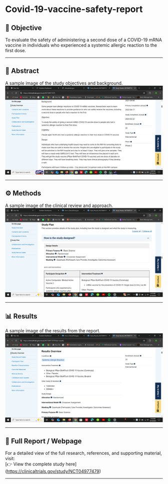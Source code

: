 # Covid-19-vaccine-safety-report

## 📌 Objective
To evaluate the safety of administering a second dose of a COVID-19 mRNA vaccine in individuals who experienced a systemic allergic reaction to the first dose.

---

## 📖 Abstract
A sample image of the study objectives and background.  
![Abstract Screenshot](Figure/abstract.png)

---

## ⚙️ Methods
A sample image of the clinical review and approach.  
![Methods Screenshot](Figure/methods.png)

---

## 📊 Results
A sample image of the results from the report.  
![Results Screenshot](Figure/results.png)

---


## 🔗 Full Report / Webpage
For a detailed view of the full research, references, and supporting material, visit:  
[👉 View the complete study here] (https://clinicaltrials.gov/study/NCT04977479)

---

